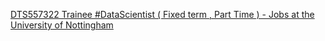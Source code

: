 [DTS557322 Trainee #DataScientist ( Fixed term , Part Time ) - Jobs at the University of Nottingham ](https://qi.tc/qi/54436)